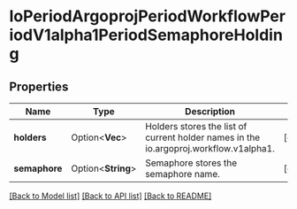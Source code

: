 # IoPeriodArgoprojPeriodWorkflowPeriodV1alpha1PeriodSemaphoreHolding

## Properties

Name | Type | Description | Notes
------------ | ------------- | ------------- | -------------
**holders** | Option<**Vec<String>**> | Holders stores the list of current holder names in the io.argoproj.workflow.v1alpha1. | [optional]
**semaphore** | Option<**String**> | Semaphore stores the semaphore name. | [optional]

[[Back to Model list]](../README.md#documentation-for-models) [[Back to API list]](../README.md#documentation-for-api-endpoints) [[Back to README]](../README.md)


